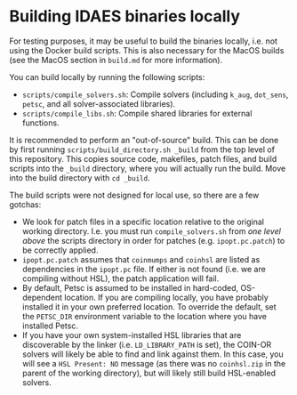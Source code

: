 # Building IDAES binaries locally

For testing purposes, it may be useful to build the binaries locally, i.e. not
using the Docker build scripts. This is also necessary for the MacOS builds
(see the MacOS section in `build.md` for more information).

You can build locally by running the following scripts:

- `scripts/compile_solvers.sh`: Compile solvers (including `k_aug`, `dot_sens`,
`petsc`, and all solver-associated libraries).
- `scripts/compile_libs.sh`: Compile shared libraries for external functions.

It is recommended to perform an "out-of-source" build. This can be done by
first running `scripts/build_directory.sh _build` from the top level of this
repository. This copies source code, makefiles, patch files, and build scripts
into the `_build` directory, where you will actually run the build.
Move into the build directory with `cd _build`.

The build scripts were not designed for local use, so there are a few gotchas:

- We look for patch files in a specific location relative to the original
working directory. I.e. you must run `compile_solvers.sh` from *one level above*
the scripts directory in order for patches (e.g. `ipopt.pc.patch`) to be
correctly applied.
- `ipopt.pc.patch` assumes that `coinmumps` and `coinhsl` are listed as
dependencies in the `ipopt.pc` file. If either is not found (i.e. we are
compiling without HSL), the patch application will fail.
- By default, Petsc is assumed to be installed in hard-coded, OS-dependent
location. If you are compiling locally, you have probably installed it
in your own preferred location. To override the default, set the `PETSC_DIR`
environment variable to the location where you have installed Petsc.
- If you have your own system-installed HSL libraries that are discoverable
by the linker (i.e. `LD_LIBRARY_PATH` is set), the COIN-OR solvers will likely
be able to find and link against them. In this case, you will see a
`HSL Present: NO` message (as there was no `coinhsl.zip` in the parent of the
working directory), but will likely still build HSL-enabled solvers.
